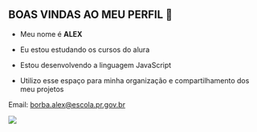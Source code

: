 ## BOAS VINDAS AO MEU PERFIL 💸

- Meu nome é **ALEX**

- Eu estou estudando os cursos do alura
- Estou desenvolvendo a linguagem JavaScript
- Utilizo esse espaço para minha organização e compartilhamento dos meu projetos

Email: borba.alex@escola.pr.gov.br


![](https://media1.tenor.com/m/PKKCAakpBZIAAAAC/neyney-neymar.gif)
